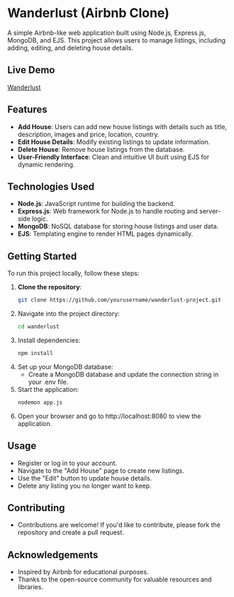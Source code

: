 # Wanderlust (Airbnb Clone)

A simple Airbnb-like web application built using Node.js, Express.js, MongoDB, and EJS. This project allows users to manage listings, including adding, editing, and deleting house details.

## Live Demo
  [Wanderlust](https://wanderlust-project-gnvf.onrender.com/listings)

## Features

- **Add House**: Users can add new house listings with details such as title, description, images and price, location, country.
- **Edit House Details**: Modify existing listings to update information.
- **Delete House**: Remove house listings from the database.
- **User-Friendly Interface**: Clean and intuitive UI built using EJS for dynamic rendering.

## Technologies Used

- **Node.js**: JavaScript runtime for building the backend.
- **Express.js**: Web framework for Node.js to handle routing and server-side logic.
- **MongoDB**: NoSQL database for storing house listings and user data.
- **EJS**: Templating engine to render HTML pages dynamically.

## Getting Started

To run this project locally, follow these steps:

1. **Clone the repository**:
   ```bash
   git clone https://github.com/yourusername/wanderlust-project.git

2. Navigate into the project directory:
     ```bash
     cd wanderlust
3. Install dependencies:
   ```bash
   npm install

5. Set up your MongoDB database:
   - Create a MongoDB database and update the connection string in your .env file.
5. Start the application:
   ```bash
   nodemon app.js
6. Open your browser and go to http://localhost:8080 to view the application.

## Usage
   - Register or log in to your account.
   - Navigate to the "Add House" page to create new listings.
   - Use the "Edit" button to update house details.
   - Delete any listing you no longer want to keep.
   
## Contributing
   - Contributions are welcome! If you'd like to contribute, please fork the repository and create a pull request.

## Acknowledgements
   - Inspired by Airbnb for educational purposes.
   - Thanks to the open-source community for valuable resources and libraries.




